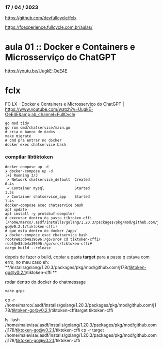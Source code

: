 ### 17 / 04 / 2023

https://github.com/devfullcycle/fclx

https://fcexperience.fullcycle.com.br/aulas/

# aula 01 :: Docker e Containers e Microsserviço do ChatGPT
https://youtu.be/UugkE-OeE4E

# fclx
FC LX - Docker e Containers e Microsserviço do ChatGPT | https://www.youtube.com/watch?v=UugkE-OeE4E&amp;ab_channel=FullCycle

```
go mod tidy
go run cmd/chatservice/main.go
# cria o banco de dados 
make migrate
# cmd pra entrar no docker
docker exec chatservice bash
```

### compilar libtiktoken
```
docker-compose up -d
❯ docker-compose up -d
[+] Running 3/3
 ✔ Network chatservice_default  Created                                                                            0.4s
 ✔ Container mysql              Started                                                                            1.3s
 ✔ Container chatservice_app    Started                                                                            1.4s
docker-compose exec chatservice bash 
apt update
apt install -y protobuf-compiler
# executar dentro da pasta tiktoken-cffi (/home/marco/.asdf/installs/golang/1.20.3/packages/pkg/mod/github.com/j178/tiktoken-go@v0.2.1/tiktoken-cffi)
# que esta dentro do docker /app/
❯ docker-compose exec chatservice bash
root@e83db4a39696:/go/src# cd tiktoken-cffi/
root@e83db4a39696:/go/src/tiktoken-cffi#
cargo build --release
```
depois de fazer o build, copiar a pasta **target** para a pasta q estava com erro, no meu caso eh:
**/installs/golang/1.20.3/packages/pkg/mod/github.com/j178/tiktoken-go@v0.2.1/tiktoken-cffi **

rodar dentro do docker do chatmessage
```
make grpc
```


cp -r /home/marco/.asdf/installs/golang/1.20.3/packages/pkg/mod/github.com/j178/tiktoken-go@v0.2.1/tiktoken-cffitarget tiktoken-cffi

ls -lash /home/malevisa/.asdf/installs/golang/1.20.3/packages/pkg/mod/github.com/j178/tiktoken-go@v0.2.1/tiktoken-cffi
cp -r target /home/malevisa/.asdf/installs/golang/1.20.3/packages/pkg/mod/github.com/j178/tiktoken-go@v0.2.1/tiktoken-cffi

